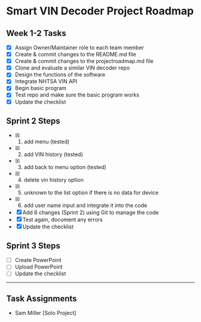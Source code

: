# Smart VIN Decoder Project Roadmap

## Week 1-2 Tasks
- [x] Assign Owner/Maintainer role to each team member  
- [x] Create & commit changes to the README.md file  
- [x] Create & commit changes to the projectroadmap.md file  
- [x] Clone and evaluate a similar VIN decoder repo  
- [x] Design the functions of the software  
- [x] Integrate NHTSA VIN API  
- [x] Begin basic program  
- [x] Test repo and make sure the basic program works  
- [x] Update the checklist  

## Sprint 2 Steps
- [x] 1) add menu (tested)
- [x] 2) add VIN history (tested)
- [x] 3) add back to menu option (tested)
- [x] 4) delete vin history option
- [x] 5) unknown to the list option if there is no data for device
- [x] 6) add user name input and integrate it into the code
- [x] Add 6 changes (Sprint 2) using Git to manage the code
- [x] Test again, document any errors
- [x] Update the checklist  

## Sprint 3 Steps
- [ ] Create PowerPoint  
- [ ] Upload PowerPoint  
- [ ] Update the checklist  

---

## Task Assignments
- Sam Miller [Solo Project]  
